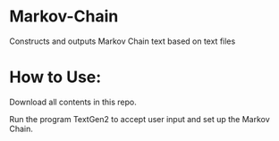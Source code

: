 # Markov-Chain
Constructs and outputs Markov Chain text based on text files

# How to Use:
Download all contents in this repo.

Run the program TextGen2 to accept user input and set up the Markov Chain.
